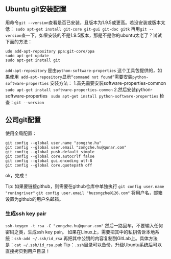 ## Ubuntu git安装配置
用命令`git --version`查看是否已安装，且版本为1.9.5或更高。若没安装或版本太低：
`sudo apt-get install git-core git-gui git-doc gitk`
再用`git --version`查一下，如果安装的不是1.9.5版本，那是不是你的ubuntu太老了？试试下面的方法：
```
udo add-apt-repository ppa:git-core/ppa
sudo apt-get update
sudo apt-get install git
```
`add-apt-repository` 是由`python-software-properties` 这个工具包提供的，如果使用` add-apt-repository`显示`“command not found”`需要安装`python-software-properties`
安装方法：
1.首先需要安装software-properties-common
`sudo apt-get install software-properties-common`
2.然后安装python-software-properties
` sudo apt-get install python-software-properties`
检查：`git --version` 

## 公司git配置
使用全局配置：
```
git config --global user.name "zongzhe.hu"            
git config --global user.email "zongzhe.hu@qunar.com" 
git config --global push.default simple               
git config --global core.autocrlf false               
git config --global gui.encoding utf-8               
git config --global core.quotepath off                
```
ok，完成！

Tip: 如果要链接github，则需要在github仓库中单独执行
`git config user.name "runingriver"`
`git config user.email "huzongzhe@126.com"`
将用户名，邮箱设置为github的用户名邮箱。

### 生成ssh key pair
`ssh-keygen -t rsa -C "zongzhe.hu@qunar.com"`
然后一路回车，不要输入任何密码之类，生成ssh key pair。
如果在Linux上，需要把其中的私钥告诉本地系统：`ssh-add ~/.ssh/id_rsa`
再把其中公钥的内容复制到GitLab上。具体方法是：`cat ~/.ssh/id_rsa.pub`
Tip：`.ssh`目录可以备份，升级Ubuntu系统后可以直接拷贝到用户目录！